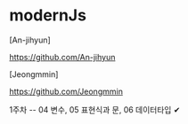 # modernJs
[An-jihyun] 

<https://github.com/An-jihyun>


[Jeongmmin] 

<https://github.com/Jeongmmin>

1주차 -- 04 변수, 05 표현식과 문, 06 데이터타입 ✔ 
